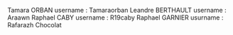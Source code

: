 Tamara ORBAN username : Tamaraorban
Leandre BERTHAULT username : Araawn
Raphael CABY username : R19caby
Raphael GARNIER usurname : Rafarazh
Chocolat